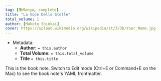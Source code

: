 ```yaml
---
tag: [📚Manga, complete]
title: "La Voce Delle Stelle"
total_volume: 1
author: [Makoto Shinkai]
cover: https://upload.wikimedia.org/wikipedia/it/3/3b/Your_Name.jpg
---
```


- Metadata:
    - **Author:** `= this.author`
    - **Total Volume:** `= this.total_volume`
    - **Title** `= this.title`

This is the book note. Switch to Edit mode (Ctrl+E or Command+E on the Mac) to see the book note's YAML frontmatter.